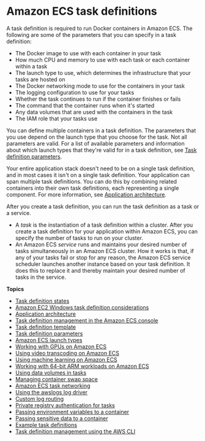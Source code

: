 # Amazon ECS task definitions<a name="task_definitions"></a>

A task definition is required to run Docker containers in Amazon ECS\. The following are some of the parameters that you can specify in a task definition:
+ The Docker image to use with each container in your task
+ How much CPU and memory to use with each task or each container within a task
+ The launch type to use, which determines the infrastructure that your tasks are hosted on
+ The Docker networking mode to use for the containers in your task
+ The logging configuration to use for your tasks
+ Whether the task continues to run if the container finishes or fails
+ The command that the container runs when it's started
+ Any data volumes that are used with the containers in the task
+ The IAM role that your tasks use

You can define multiple containers in a task definition\. The parameters that you use depend on the launch type that you choose for the task\. Not all parameters are valid\. For a list of available parameters and information about which launch types that they're valid for in a task definition, see [Task definition parameters](task_definition_parameters.md)\.

Your entire application stack doesn't need to be on a single task definition, and in most cases it isn't on a single task definition\. Your application can span multiple task definitions\. You can do this by combining related containers into their own task definitions, each representing a single component\. For more information, see [Application architecture](application_architecture.md)\.

After you create a task definition, you can run the task definition as a task or a service\.
+ A *task* is the instantiation of a task definition within a cluster\. After you create a task definition for your application within Amazon ECS, you can specify the number of tasks to run on your cluster\. 
+ An Amazon ECS *service* runs and maintains your desired number of tasks simultaneously in an Amazon ECS cluster\. How it works is that, if any of your tasks fail or stop for any reason, the Amazon ECS service scheduler launches another instance based on your task definition\. It does this to replace it and thereby maintain your desired number of tasks in the service\.

**Topics**
+ [Task definition states](task-definition-state.md)
+ [Amazon EC2 Windows task definition considerations](windows_task_definitions.md)
+ [Application architecture](application_architecture.md)
+ [Task definition management in the Amazon ECS console](available-task-definition-actions.md)
+ [Task definition template](task-definition-template.md)
+ [Task definition parameters](task_definition_parameters.md)
+ [Amazon ECS launch types](launch_types.md)
+ [Working with GPUs on Amazon ECS](ecs-gpu.md)
+ [Using video transcoding on Amazon ECS](ecs-vt1.md)
+ [Using machine learning on Amazon ECS](ecs-machine-learning.md)
+ [Working with 64\-bit ARM workloads on Amazon ECS](ecs-arm64.md)
+ [Using data volumes in tasks](using_data_volumes.md)
+ [Managing container swap space](container-swap.md)
+ [Amazon ECS task networking](task-networking.md)
+ [Using the awslogs log driver](using_awslogs.md)
+ [Custom log routing](using_firelens.md)
+ [Private registry authentication for tasks](private-auth.md)
+ [Passing environment variables to a container](taskdef-envfiles.md)
+ [Passing sensitive data to a container](specifying-sensitive-data.md)
+ [Example task definitions](example_task_definitions.md)
+ [Task definition management using the AWS CLI](task-def-management-cli.md)